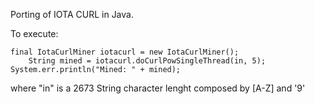 
Porting of IOTA CURL in Java.

To execute:

	final IotaCurlMiner iotacurl = new IotaCurlMiner();
        String mined = iotacurl.doCurlPowSingleThread(in, 5);
	System.err.println("Mined: " + mined);

where "in" is a 2673 String character lenght composed by [A-Z] and '9'
	
	
	

